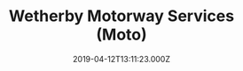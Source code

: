 ---
date: 2019-04-12T13:11:23.000Z
title: Wetherby Motorway Services (Moto)
latitude: 53.94680900352391
longitude: -1.3687457832496648
url: https://moto-way.com/location/wetherby?y_source=1_MTUwMjQ1ODktNDQwLWxvY2F0aW9uLndlYnNpdGU=
category: checkin
---
